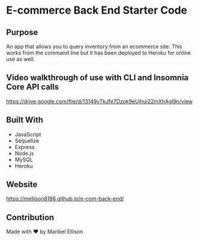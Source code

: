 # E-commerce Back End Starter Code

## Purpose
An app that allows you to query inventory from an ecommerce site. This works from the command line but it has been deployed to Heroku for online use as well.

## Video walkthrough of use with CLI and Insomnia Core API calls
https://drive.google.com/file/d/13149vTkJfe7Dzok9eUjhuj22mXhAgI9n/view

## Built With
* JavaScript
* Sequelize
* Express
* Node.js
* MySQL
* Heroku

## Website
https://mellison8186.github.io/e-com-back-end/

## Contribution
Made with ❤️ by Maribel Ellison